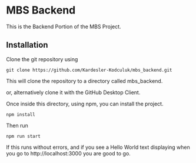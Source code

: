 # MBS Backend

This is the Backend Portion of the MBS Project.

## Installation

Clone the git repository using


```
git clone https://github.com/Kardesler-Kodculuk/mbs_backend.git
```

This will clone the repository to a directory called mbs_backend.

or, alternatively clone it with the GitHub Desktop Client.

Once inside this directory, using npm, you can install the project.

```
npm install
```

Then run

```
npm run start
```

If this runs without errors, and if you see a Hello World text displaying when you go to http://localhost:3000 you are good to go.